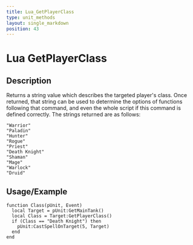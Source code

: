 ```yaml
---
title: Lua_GetPlayerClass
type: unit_methods
layout: single_markdown
position: 43
---
```


# Lua GetPlayerClass

## Description

Returns a string value which describes the targeted player's class. Once returned, that string can be used to determine the options of functions following that command, and even the whole script if this command is defined correctly. The strings returned are as follows:

```
"Warrior"
"Paladin"
"Hunter"
"Rogue"
"Priest"
"Death Knight"
"Shaman"
"Mage"
"Warlock"
"Druid"
```

## Usage/Example

```
function Class(pUnit, Event)
  local Target = pUnit:GetMainTank()
  local Class = Target:GetPlayerClass()
  if (Class == "Death Knight") then
    pUnit:CastSpellOnTarget(5, Target)
  end
end
```
